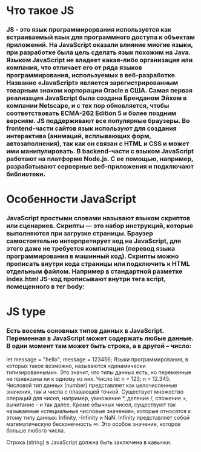 # Что такое JS
### JS - это язык программирорвания используется как встраиваемый язык для программного доступа к объектам приложений. На JavaScript оказали влияние многие языки, при разработке была цель сделать язык похожим на Java. Языком JavaScript не владеет какая-либо организация или компания, что отличает его от ряда языков программирования, используемых в веб-разработке. Название «JavaScript» является зарегистрированным товарным знаком корпорации Oracle в США. Самая первая реализация JavaScript была создана Бренданом Эйхом в компании Netscape, и с тех пор обновляется, чтобы соответствовать ECMA-262 Edition 5 и более поздним версиям. JS поддерживают все популярные браузеры. Во frontend-части сайтов язык используют для создания интерактива (анимаций, всплывающих форм, автозаполнения), так как он связан с HTML и CSS и может ими манипулировать. В backend-части с языком JavaScript работают на платформе Node.js. С ее помощью, например, разрабатывают серверные веб-приложения и подключают библиотеки.

# Особенности JavaScript
### JavaScript простыми словами называют языком скриптов или сценариев. Скрипты — это набор инструкций, которые выполняются при загрузке страницы. Браузер самостоятельно интерпретирует код на JavaScript, для этого даже не требуется компиляция (перевод языка программирования в машинный код). Скрипты можно прописать внутри кода страницы или подключить к HTML отдельным файлом. Например в стандартной разметке index.html JS-код прописывают внутри тега script, помещенного в тег body: 
# JS type 
### Есть восемь основных типов данных в JavaScript. Переменная в JavaScript может содержать любые данные. В один момент там может быть строка, а в другой – число:
let message = "hello";
message = 123456;
Языки программирования, в которых такое возможно, называются «динамически типизированными». Это значит, что типы данных есть, но переменные не привязаны ни к одному из них.
Число
let n = 123;
n = 12.345;
Числовой тип данных (number) представляет как целочисленные значения, так и числа с плавающей точкой.
Существует множество операций для чисел, например, умножение *, деление /, сложение +, вычитание - и так далее.
Кроме обычных чисел, существуют так называемые «специальные числовые значения», которые относятся к этому типу данных: Infinity, -Infinity и NaN.
Infinity представляет собой математическую бесконечность ∞. Это особое значение, которое больше любого числа.

Строка (string) в JavaScript должна быть заключена в кавычки.

